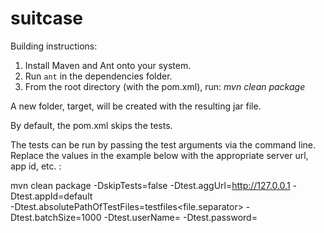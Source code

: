 # suitcase

Building instructions:

1. Install Maven and Ant onto your system.
1. Run `ant` in the dependencies folder. 
1. From the root directory (with the pom.xml), run: *mvn clean package*

A new folder, target, will be created with the resulting jar file. 

By default, the pom.xml skips the tests.  

The tests can be run by passing the test arguments via the command line.  Replace the values in the example below with the appropriate server url, app id, etc. :

mvn clean package -DskipTests=false -Dtest.aggUrl=http://127.0.0.1 -Dtest.appId=default \
-Dtest.absolutePathOfTestFiles=testfiles<file.separator>  -Dtest.batchSize=1000 -Dtest.userName=<user> -Dtest.password=<password>